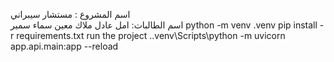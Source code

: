 اسم المشروع : مستشار سيبراني  
اسم الطالبات:
امل عادل 
ملاك معين
سماء سمير
python -m venv .venv
pip install -r requirements.txt
run the project .\.venv\Scripts\python -m uvicorn app.api.main:app --reload
